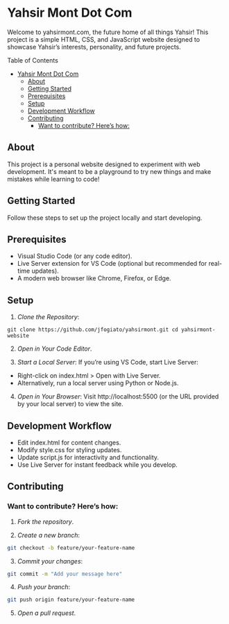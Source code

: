 # Yahsir Mont Dot Com

Welcome to yahsirmont.com, the future home of all things Yahsir! This project is a simple HTML, CSS, and JavaScript website designed to showcase Yahsir’s interests, personality, and future projects.

Table of Contents
- [Yahsir Mont Dot Com](#yahsir-mont-dot-com)
  - [About](#about)
  - [Getting Started](#getting-started)
  - [Prerequisites](#prerequisites)
  - [Setup](#setup)
  - [Development Workflow](#development-workflow)
  - [Contributing](#contributing)
    - [Want to contribute? Here’s how:](#want-to-contribute-heres-how)

## About

This project is a personal website designed to experiment with web development. It's meant to be a playground to try new things and make mistakes while learning to code!

## Getting Started

Follow these steps to set up the project locally and start developing.

## Prerequisites
- Visual Studio Code (or any code editor).
- Live Server extension for VS Code (optional but recommended for real-time updates).
- A modern web browser like Chrome, Firefox, or Edge.

## Setup

1. *Clone the Repository*:
   
` git clone https://github.com/jfogiato/yahsirmont.git
cd yahsirmont-website `

2. *Open in Your Code Editor*.

3. *Start a Local Server*: If you’re using VS Code, start Live Server:
  - Right-click on index.html > Open with Live Server.
  - Alternatively, run a local server using Python or Node.js.
  
4. *Open in Your Browser*:
Visit http://localhost:5500 (or the URL provided by your local server) to view the site.

## Development Workflow
- Edit index.html for content changes.
- Modify style.css for styling updates.
- Update script.js for interactivity and functionality.
- Use Live Server for instant feedback while you develop.

## Contributing

### Want to contribute? Here’s how:

1. *Fork the repository*.
   
2. *Create a new branch*:
   
```bash
git checkout -b feature/your-feature-name
```

3. *Commit your changes*:

```bash
git commit -m "Add your message here"
```

4. *Push your branch*:

```bash
git push origin feature/your-feature-name
```

5. *Open a pull request*.